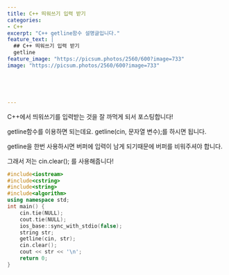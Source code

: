 ```yaml
---
title: C++ 띄워쓰기 입력 받기
categories:
- C++
excerpt: "C++ getline함수 설명글입니다."
feature_text: |
  ## C++ 띄워쓰기 입력 받기
  getline
feature_image: "https://picsum.photos/2560/600?image=733"
image: "https://picsum.photos/2560/600?image=733"





---
```


C++에서 띄워쓰기를 입력받는 것을 잘 까먹게 되서 포스팅합니다!  

getline함수를 이용하면 되는데요. getline(cin, 문자열 변수);를 하시면 됩니다.  

getline을 한번 사용하시면 버퍼에 입력이 남게 되기때문에 버퍼를 비워주셔야 합니다.  

그래서 저는 cin.clear(); 를 사용해줍니다!  

```c++
#include<iostream>
#include<cstring>
#include<string>
#include<algorithm>
using namespace std;
int main() {
	cin.tie(NULL);
	cout.tie(NULL);
	ios_base::sync_with_stdio(false);
	string str;
	getline(cin, str);
	cin.clear();
	cout << str << '\n';
	return 0;
}
```
